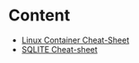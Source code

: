 # Content

* [Linux Container Cheat-Sheet](./LinuxContainers.md)
* [SQLITE Cheat-sheet](./SQLITE.md)